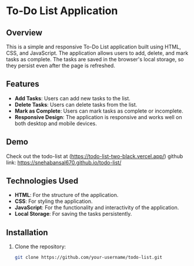 # To-Do List Application

## Overview

This is a simple and responsive To-Do List application built using HTML, CSS, and JavaScript. The application allows users to add, delete, and mark tasks as complete. The tasks are saved in the browser's local storage, so they persist even after the page is refreshed.

## Features

- **Add Tasks**: Users can add new tasks to the list.
- **Delete Tasks**: Users can delete tasks from the list.
- **Mark as Complete**: Users can mark tasks as complete or incomplete.
- **Responsive Design**: The application is responsive and works well on both desktop and mobile devices.

## Demo
Check out the todo-list at (https://todo-list-two-black.vercel.app/) 
github link: https://snehabansal670.github.io/todo-list/

## Technologies Used

- **HTML**: For the structure of the application.
- **CSS**: For styling the application.
- **JavaScript**: For the functionality and interactivity of the application.
- **Local Storage**: For saving the tasks persistently.

## Installation

1. Clone the repository:

   ```bash
   git clone https://github.com/your-username/todo-list.git
